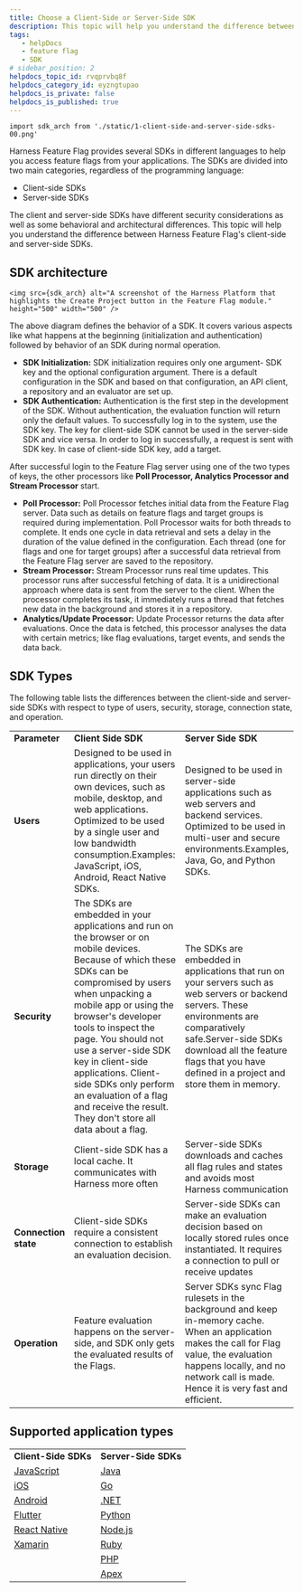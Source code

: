 ```yaml
---
title: Choose a Client-Side or Server-Side SDK
description: This topic will help you understand the difference between Harness Feature Flag's client-side and server-side SDKs.
tags: 
   - helpDocs
   - feature flag
   - SDK
# sidebar_position: 2
helpdocs_topic_id: rvqprvbq8f
helpdocs_category_id: eyzngtupao
helpdocs_is_private: false
helpdocs_is_published: true
---
```

```mdx-code-block
import sdk_arch from './static/1-client-side-and-server-side-sdks-00.png'
```

Harness Feature Flag provides several SDKs in different languages to help you access feature flags from your applications. The SDKs are divided into two main categories, regardless of the programming language:

* Client-side SDKs
* Server-side SDKs

The client and server-side SDKs have different security considerations as well as some behavioral and architectural differences. This topic will help you understand the difference between Harness Feature Flag's client-side and server-side SDKs.

## SDK architecture
```mdx-code-block
<img src={sdk_arch} alt="A screenshot of the Harness Platform that highlights the Create Project button in the Feature Flag module." height="500" width="500" />
```
The above diagram defines the behavior of a SDK. It covers various aspects like what happens at the beginning (initialization and authentication) followed by behavior of an SDK during normal operation.

* **SDK Initialization:** SDK initialization requires only one argument- SDK key and the optional configuration argument. There is a default configuration in the SDK and based on that configuration, an API client, a repository and an evaluator are set up.
* **SDK Authentication:** Authentication is the first step in the development of the SDK. Without authentication, the evaluation function will return only the default values. To successfully log in to the system, use the SDK key. The key for client-side SDK cannot be used in the server-side SDK and vice versa. In order to log in successfully, a request is sent with SDK key. In case of client-side SDK key, add a target.

After successful login to the Feature Flag server using one of the two types of keys, the other processors like **Poll Processor, Analytics Processor and Stream Processor** start.

* **Poll Processor:** Poll Processor fetches initial data from the Feature Flag server. Data such as details on feature flags and target groups is required during implementation. Poll Processor waits for both threads to complete. It ends one cycle in data retrieval and sets a delay in the duration of the value defined in the configuration. Each thread (one for flags and one for target groups) after a successful data retrieval from the Feature Flag server are saved to the repository.
* **Stream Processor:** Stream Processor runs real time updates. This processor runs after successful fetching of data. It is a unidirectional approach where data is sent from the server to the client. When the processor completes its task, it immediately runs a thread that fetches new data in the background and stores it in a repository.
* **Analytics/Update Processor:** Update Processor returns the data after evaluations. Once the data is fetched, this processor analyses the data with certain metrics; like flag evaluations, target events, and sends the data back.

## SDK Types

The following table lists the differences between the client-side and server-side SDKs with respect to type of users, security, storage, connection state, and operation.



|  |  |  |
| --- | --- | --- |
| **Parameter** | **Client Side SDK** | **Server Side SDK** |
| **Users** | Designed to be used in applications, your users run directly on their own devices, such as mobile, desktop, and web applications. Optimized to be used by a single user and low bandwidth consumption.Examples: JavaScript, iOS, Android, React Native SDKs.  | Designed to be used in server-side applications such as web servers and backend services. Optimized to be used in multi-user and secure environments.Examples, Java, Go, and Python SDKs. |
| **Security** | The SDKs are embedded in your applications and run on the browser or on mobile devices. Because of which these SDKs can be compromised by users when unpacking a mobile app or using the browser's developer tools to inspect the page. You should not use a server-side SDK key in client-side applications. Client-side SDKs only perform an evaluation of a flag and receive the result.  They don't store all data about a flag. | The SDKs are embedded in applications that run on your servers such as web servers or backend servers. These environments are comparatively safe.Server-side SDKs download all the feature flags that you have defined in a project and store them in memory. |
| **Storage** | Client-side SDK has a local cache. It communicates with Harness more often | Server-side SDKs downloads and caches all flag rules and states and avoids most Harness communication |
| **Connection state** | Client-side SDKs require a consistent connection to establish an evaluation decision. | Server-side SDKs can make an evaluation decision based on locally stored rules once instantiated. It requires a connection to pull or receive updates |
| **Operation** | Feature evaluation happens on the server-side, and SDK only gets the evaluated results of the Flags. | Server SDKs sync Flag rulesets in the background and keep in-memory cache. When an application makes the call for Flag value, the evaluation happens locally, and no network call is made. Hence it is very fast and efficient. |

## Supported application types



|  |  |
| --- | --- |
| **Client-Side SDKs** | **Server-Side SDKs** |
| [JavaScript](../2-client-sdks/4-java-script-sdk-references.md) | [Java](../3-server-sdks/3-integrate-feature-flag-with-java-sdk.md) |
| [iOS](../2-client-sdks/3-ios-sdk-reference.md) | [Go](../3-server-sdks/2-feature-flag-sdks-go-application.md) |
| [Android](../2-client-sdks/1-android-sdk-reference.md) | [.NET](../3-server-sdks/4-net-sdk-reference.md) |
| [Flutter](../2-client-sdks/2-flutter-sdk-reference.md) | [Python](../3-server-sdks/7-python-sdk-reference.md) |
| [React Native](../2-client-sdks/5-react-native-sdk-reference.md) | [Node.js](../3-server-sdks/5-node-js-sdk-reference.md) |
| [Xamarin](../2-client-sdks/6-xamarin-sdk-reference.md) | [Ruby](../3-server-sdks/8-ruby-sdk-reference.md) |
|  | [PHP](../3-server-sdks/6-php-sdk-reference.md) |
|  | [Apex](../3-server-sdks/1-apex-sdk-reference.md)  |
